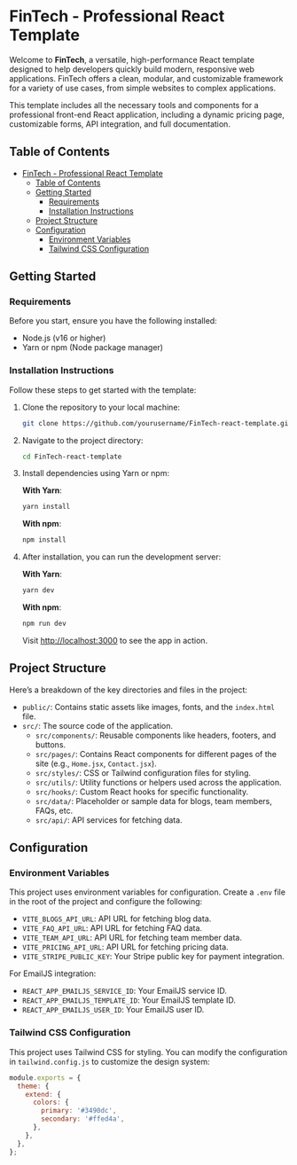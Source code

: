# FinTech - Professional React Template

Welcome to **FinTech**, a versatile, high-performance React template designed to help developers quickly build modern, responsive web applications. FinTech offers a clean, modular, and customizable framework for a variety of use cases, from simple websites to complex applications.

This template includes all the necessary tools and components for a professional front-end React application, including a dynamic pricing page, customizable forms, API integration, and full documentation.

## Table of Contents

- [FinTech - Professional React Template](#fintech---professional-react-template)
  - [Table of Contents](#table-of-contents)
  - [Getting Started](#getting-started)
    - [Requirements](#requirements)
    - [Installation Instructions](#installation-instructions)
  - [Project Structure](#project-structure)
  - [Configuration](#configuration)
    - [Environment Variables](#environment-variables)
    - [Tailwind CSS Configuration](#tailwind-css-configuration)

## Getting Started

### Requirements

Before you start, ensure you have the following installed:

- Node.js (v16 or higher)
- Yarn or npm (Node package manager)

### Installation Instructions

Follow these steps to get started with the template:

1. Clone the repository to your local machine:

    ```bash
    git clone https://github.com/yourusername/FinTech-react-template.git
    ```

2. Navigate to the project directory:

    ```bash
    cd FinTech-react-template
    ```

3. Install dependencies using Yarn or npm:

    **With Yarn**:
    ```bash
    yarn install
    ```

    **With npm**:
    ```bash
    npm install
    ```

4. After installation, you can run the development server:

    **With Yarn**:
    ```bash
    yarn dev
    ```

    **With npm**:
    ```bash
    npm run dev
    ```

    Visit [http://localhost:3000](http://localhost:3000) to see the app in action.

## Project Structure

Here’s a breakdown of the key directories and files in the project:

- `public/`: Contains static assets like images, fonts, and the `index.html` file.
- `src/`: The source code of the application.
  - `src/components/`: Reusable components like headers, footers, and buttons.
  - `src/pages/`: Contains React components for different pages of the site (e.g., `Home.jsx`, `Contact.jsx`).
  - `src/styles/`: CSS or Tailwind configuration files for styling.
  - `src/utils/`: Utility functions or helpers used across the application.
  - `src/hooks/`: Custom React hooks for specific functionality.
  - `src/data/`: Placeholder or sample data for blogs, team members, FAQs, etc.
  - `src/api/`: API services for fetching data.

## Configuration

### Environment Variables

This project uses environment variables for configuration. Create a `.env` file in the root of the project and configure the following:

- `VITE_BLOGS_API_URL`: API URL for fetching blog data.
- `VITE_FAQ_API_URL`: API URL for fetching FAQ data.
- `VITE_TEAM_API_URL`: API URL for fetching team member data.
- `VITE_PRICING_API_URL`: API URL for fetching pricing data.
- `VITE_STRIPE_PUBLIC_KEY`: Your Stripe public key for payment integration.

For EmailJS integration:

- `REACT_APP_EMAILJS_SERVICE_ID`: Your EmailJS service ID.
- `REACT_APP_EMAILJS_TEMPLATE_ID`: Your EmailJS template ID.
- `REACT_APP_EMAILJS_USER_ID`: Your EmailJS user ID.

### Tailwind CSS Configuration

This project uses Tailwind CSS for styling. You can modify the configuration in `tailwind.config.js` to customize the design system:

```js
module.exports = {
  theme: {
    extend: {
      colors: {
        primary: '#3490dc',
        secondary: '#ffed4a',
      },
    },
  },
};



